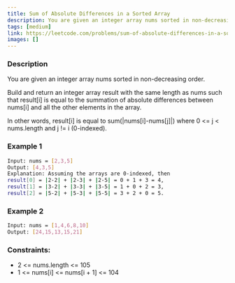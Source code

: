 ```yaml
---
title: Sum of Absolute Differences in a Sorted Array
description: You are given an integer array nums sorted in non-decreasing order.
tags: [medium]
link: https://leetcode.com/problems/sum-of-absolute-differences-in-a-sorted-array/
images: []
---
```


### Description

You are given an integer array nums sorted in non-decreasing order.

Build and return an integer array result with the same length as nums such that result[i] is equal to the summation of absolute differences between nums[i] and all the other elements in the array.

In other words, result[i] is equal to sum(|nums[i]-nums[j]|) where 0 <= j < nums.length and j != i (0-indexed).

### Example 1

```bash
Input: nums = [2,3,5]
Output: [4,3,5]
Explanation: Assuming the arrays are 0-indexed, then
result[0] = |2-2| + |2-3| + |2-5| = 0 + 1 + 3 = 4,
result[1] = |3-2| + |3-3| + |3-5| = 1 + 0 + 2 = 3,
result[2] = |5-2| + |5-3| + |5-5| = 3 + 2 + 0 = 5.
```

### Example 2

```bash
Input: nums = [1,4,6,8,10]
Output: [24,15,13,15,21]
```

### Constraints:

- 2 <= nums.length <= 105
- 1 <= nums[i] <= nums[i + 1] <= 104